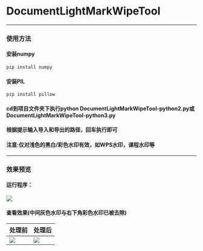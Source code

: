 # DocumentLightMarkWipeTool
***
### 使用方法
#### 安装numpy
```
pip install numpy
```
#### 安装PIL
```
pip install pillow
```
#### cd到项目文件夹下执行python DocumentLightMarkWipeTool-python2.py或DocumentLightMarkWipeTool-python3.py
#### 根据提示输入导入和导出的路径，回车执行即可
#### 注意:仅对浅色的黑白/彩色水印有效，如WPS水印，课程水印等
***
### 效果预览
#### 运行程序：
<img src="http://www.zxlee.cn/github/DocumentLightMarkWipeTool/DocumentLightMarkWipeToolDemo1.jpg"/>  

#### 查看效果(中间灰色水印与右下角彩色水印已被去除)  

处理前 | 处理后   
-|-
![](http://www.zxlee.cn/github/DocumentLightMarkWipeTool/DocumentLightMarkWipeToolDemo4.jpg) | ![](http://www.zxlee.cn/github/DocumentLightMarkWipeTool/DocumentLightMarkWipeToolDemo3.jpg) |
